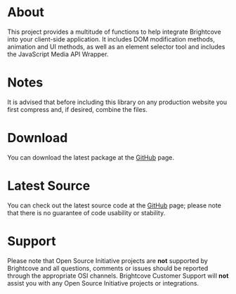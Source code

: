 <h1>
	About
</h1>

<p>
	This project provides a multitude of functions to help integrate Brightcove into your client-side application. It includes DOM modification methods, animation and UI methods, as well as an element selector tool and includes the JavaScript Media API Wrapper.	
</p>

<h1>
	Notes
</h1>

<p>
	It is advised that before including this library on any production website you first compress and, if desired, combine the files.
</p>

<h1>
	Download
</h1>

<p>
	You can download the latest package at the <a href="http://github.com/brightcoveos/JavaScript-Utilities">GitHub</a> page.
</p>

<h1>
	Latest Source
</h1>

<p>
	You can check out the latest source code at the <a href="http://github.com/brightcoveos/JavaScript-Utilities">GitHub</a> page; please note that there is no guarantee of code usability or stability.
</p>

<h1>
	Support
</h1>

<p>
	Please note that Open Source Initiative projects are <strong>not</strong> supported by Brightcove and all questions, comments or issues should be reported through the appropriate OSI channels. Brightcove Customer Support will <strong>not</strong> assist you with any Open Source Initiative projects or integrations.
</p>